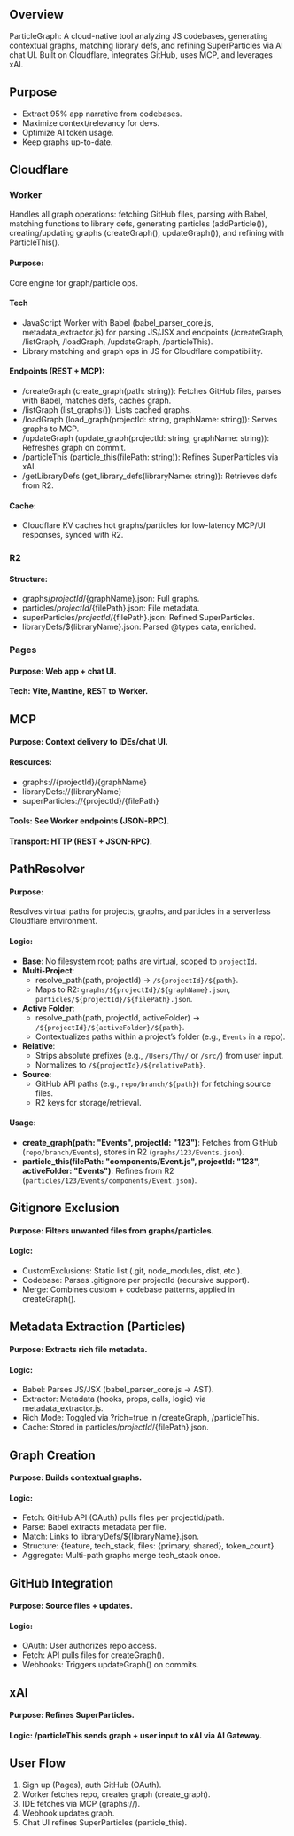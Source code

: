 ## Overview
ParticleGraph: A cloud-native tool analyzing JS codebases, generating contextual graphs, matching library defs, and refining SuperParticles via AI chat UI. Built on Cloudflare, integrates GitHub, uses MCP, and leverages xAI.

## Purpose
- Extract 95% app narrative from codebases.
- Maximize context/relevancy for devs.
- Optimize AI token usage.
- Keep graphs up-to-date.

## Cloudflare

### Worker
Handles all graph operations: fetching GitHub files, parsing with Babel, matching functions to library defs, generating particles (addParticle()), creating/updating graphs (createGraph(), updateGraph()), and refining with ParticleThis().
#### Purpose: 
Core engine for graph/particle ops.
#### Tech
- JavaScript Worker with Babel (babel_parser_core.js, metadata_extractor.js) for parsing JS/JSX and endpoints (/createGraph, /listGraph, /loadGraph, /updateGraph, /particleThis).
- Library matching and graph ops in JS for Cloudflare compatibility.
#### Endpoints (REST + MCP):
- /createGraph (create_graph(path: string)): Fetches GitHub files, parses with Babel, matches defs, caches graph.
- /listGraph (list_graphs()): Lists cached graphs.
- /loadGraph (load_graph(projectId: string, graphName: string)): Serves graphs to MCP.
- /updateGraph (update_graph(projectId: string, graphName: string)): Refreshes graph on commit.
- /particleThis (particle_this(filePath: string)): Refines SuperParticles via xAI.
- /getLibraryDefs (get_library_defs(libraryName: string)): Retrieves defs from R2.
#### Cache: 
- Cloudflare KV caches hot graphs/particles for low-latency MCP/UI responses, synced with R2.


### R2
#### Structure:
- graphs/${projectId}/${graphName}.json: Full graphs.
- particles/${projectId}/${filePath}.json: File metadata.
- superParticles/${projectId}/${filePath}.json: Refined SuperParticles.
- libraryDefs/${libraryName}.json: Parsed @types data, enriched.

### Pages
#### Purpose: Web app + chat UI.
#### Tech: Vite, Mantine, REST to Worker.

## MCP
#### Purpose: Context delivery to IDEs/chat UI.
#### Resources:
- graphs://{projectId}/{graphName}
- libraryDefs://{libraryName}
- superParticles://{projectId}/{filePath}
#### Tools: See Worker endpoints (JSON-RPC).
#### Transport: HTTP (REST + JSON-RPC).

## PathResolver
#### Purpose: 
Resolves virtual paths for projects, graphs, and particles in a serverless Cloudflare environment.

#### Logic:
- **Base**: No filesystem root; paths are virtual, scoped to `projectId`.
- **Multi-Project**: 
  - resolve_path(path, projectId) → `/${projectId}/${path}`.
  - Maps to R2: `graphs/${projectId}/${graphName}.json`, `particles/${projectId}/${filePath}.json`.
- **Active Folder**: 
  - resolve_path(path, projectId, activeFolder) → `/${projectId}/${activeFolder}/${path}`.
  - Contextualizes paths within a project’s folder (e.g., `Events` in a repo).
- **Relative**: 
  - Strips absolute prefixes (e.g., `/Users/Thy/` or `/src/`) from user input.
  - Normalizes to `/${projectId}/${relativePath}`.
- **Source**: 
  - GitHub API paths (e.g., `repo/branch/${path}`) for fetching source files.
  - R2 keys for storage/retrieval.

#### Usage:
- **create_graph(path: "Events", projectId: "123")**: Fetches from GitHub (`repo/branch/Events`), stores in R2 (`graphs/123/Events.json`).
- **particle_this(filePath: "components/Event.js", projectId: "123", activeFolder: "Events")**: Refines from R2 (`particles/123/Events/components/Event.json`).



## Gitignore Exclusion
#### Purpose: Filters unwanted files from graphs/particles.
#### Logic:
- CustomExclusions: Static list (.git, node_modules, dist, etc.).
- Codebase: Parses .gitignore per projectId (recursive support).
- Merge: Combines custom + codebase patterns, applied in createGraph().

## Metadata Extraction (Particles)
#### Purpose: Extracts rich file metadata.
#### Logic:
- Babel: Parses JS/JSX (babel_parser_core.js → AST).
- Extractor: Metadata (hooks, props, calls, logic) via metadata_extractor.js.
- Rich Mode: Toggled via ?rich=true in /createGraph, /particleThis.
- Cache: Stored in particles/${projectId}/${filePath}.json.

## Graph Creation
#### Purpose: Builds contextual graphs.
#### Logic:
- Fetch: GitHub API (OAuth) pulls files per projectId/path.
- Parse: Babel extracts metadata per file.
- Match: Links to libraryDefs/${libraryName}.json.
- Structure: {feature, tech_stack, files: {primary, shared}, token_count}.
- Aggregate: Multi-path graphs merge tech_stack once.

## GitHub Integration
#### Purpose: Source files + updates.
#### Logic:
- OAuth: User authorizes repo access.
- Fetch: API pulls files for createGraph().
- Webhooks: Triggers updateGraph() on commits.

## xAI
#### Purpose: Refines SuperParticles.
#### Logic: /particleThis sends graph + user input to xAI via AI Gateway.

## User Flow
1. Sign up (Pages), auth GitHub (OAuth).
2. Worker fetches repo, creates graph (create_graph).
3. IDE fetches via MCP (graphs://).
4. Webhook updates graph.
5. Chat UI refines SuperParticles (particle_this).
